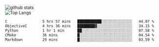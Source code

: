![github stats](https://github-readme-stats.vercel.app/api?username=AndreFerreira5&show_icons=true&theme=dark&count_private=true)
<br>
![Top Langs](https://github-readme-stats.vercel.app/api/top-langs/?username=AndreFerreira5&layout=compact&theme=dark)
<br>
<!--START_SECTION:waka-->

```txt
C                5 hrs 57 mins   ███████████░░░░░░░░░░░░░░   44.07 %
ObjectiveC       4 hrs 36 mins   ████████▓░░░░░░░░░░░░░░░░   34.15 %
Python           1 hr 1 min      ██░░░░░░░░░░░░░░░░░░░░░░░   07.58 %
CMake            36 mins         █░░░░░░░░░░░░░░░░░░░░░░░░   04.54 %
Markdown         29 mins         █░░░░░░░░░░░░░░░░░░░░░░░░   03.59 %
```

<!--END_SECTION:waka-->
